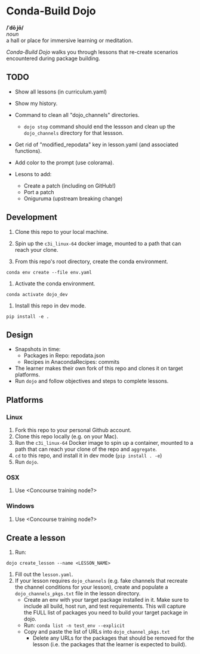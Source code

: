 # Conda-Build Dojo

**/ˈdōˌjō/**<br>
*noun*<br>
a hall or place for immersive learning or meditation.

*Conda-Build Dojo* walks you through lessons that re-create scenarios encountered during package building.

## TODO

- Show all lessons (in curriculum.yaml)
- Show my history.
- Command to clean all "dojo_channels" directories.
    - `dojo stop` command should end the lessson and clean up the `dojo_channels` directory for that lessson.
- Get rid of "modified_repodata" key in lesson.yaml (and associated functions).
- Add color to the prompt (use colorama).

- Lesons to add:
    - Create a patch (including on GitHub!)
    - Port a patch
    - Oniguruma (upstream breaking change)


## Development

1. Clone this repo to your local machine.

1. Spin up the `c3i_linux-64` docker image, mounted to a path that can reach your clone.

1. From this repo's root directory, create the conda environment.
```
conda env create --file env.yaml
```

1. Activate the conda environment.
```
conda activate dojo_dev
```

1. Install this repo in dev mode.
```
pip install -e .
```

## Design
- Snapshots in time:
    - Packages in Repo: repodata.json
    - Recipes in AnacondaRecipes: commits
- The learner makes their own fork of this repo and clones it on target platforms.
- Run `dojo` and follow objectives and steps to complete lessons.

## Platforms

### Linux

1. Fork this repo to your personal Github account.
1. Clone this repo locally (e.g. on your Mac).
1. Run the `c3i_linux-64` Docker image to spin up a container, mounted to a path that can reach your clone of the repo and `aggregate`.
1. `cd` to this repo, and install it in dev mode (`pip install . -e`)
1. Run `dojo`.

### OSX

1. Use <Concourse training node?>

### Windows

1. Use <Concourse training node?>

## Create a lesson

1. Run:
```
dojo create_lesson --name <LESSON_NAME>
```
1. Fill out the `lesson.yaml`.
1. If your lesson requires `dojo_channels` (e.g. fake channels that recreate the channel conditions for your lesson), create and populate a `dojo_channels_pkgs.txt` file in the lesson directory.
    - Create an env with your target package installed in it. Make sure to include all build, host run, and test requirements. This will capture the FULL list of packages you need to build your target package in dojo.
    - Run: `conda list -n test_env --explicit`
    - Copy and paste the list of URLs into `dojo_channel_pkgs.txt`
        - Delete any URLs for the packages that should be removed for the lesson (i.e. the packages that the learner is expected to build).
